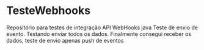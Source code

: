 # TesteWebhooks
Repositório para testes de integração API WebHooks java
Teste de envio de evento.
Testando enviar todos os dados.
Finalmente consegui receber os dados, teste de envio apenas  push de eventos

